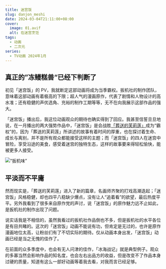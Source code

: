 ```yaml
---
title: 迷宫饭
slug: danjon_meshi 
date: 2024-03-04T21:11:00+08:00
cover:
  image: 01.avif
  alt: 在迷宫烹饪
tags: 
  - 动画
  - 二次元
series: 
  - TV动画 2024年1月
---
```

## 真正的”冻鳗糕兽“已经下判断了
初见「迷宫饭」的 PV，我就断定这部动画将成为当季霸权。扳机社的制作团队，意味着这部动画有着极高的下限；超人气的漫画原作，代表了剧情和人物设计的高水准；还有稳健的声优选角、充裕的制作工期等等，无不在向我展示这部作品的强大。

「迷宫饭」播出后，我这位动画观众的期待也确实得到了回应。我甚至信誓旦旦地说，在一月播出的两大强势作品中，「迷宫饭」是会战胜[「葬送的芙莉莲」](https://xeonzilla.github.io/post/sousou_no_frieren/)成为“霸权”的，因为「葬送的芙莉莲」所讲述的故事有着时间的厚重，也在探讨着生命、成长与离别，并不是所有观众都能接受这样的主题；而「迷宫饭」的四人在迷宫中冒险，享受沿途的美食，感受着迷宫的独特生态，这样的故事要来得轻松愉快，能被更多人接受。

![“扳机味”](02.avif "“扳机味”")

## 平淡而不平庸
然而现实是，「葬送的芙莉莲」进入了新的篇章，名画师齐聚的打戏高潮迭起；「迷宫饭」风格稳健，却也四平八稳缺少爆点，没有让人“追着看”的欲望，最后热度平平。另外我看到了很多来自原作党的声讨，说「迷宫饭」的原作魅力远不止如此，是扳机社的制作出现了问题。

说实话我是不相信的，虽然我看过的扳机社作品倒也不多，但是扳机社的水平各位是有目共睹的。这次的「迷宫饭」动画不能说有功，但肯定是无过的，也许是原作漫画地位太高，让粉丝们有了不切实际的期待。仅从动画本身出发，「迷宫饭」动画已经是当之无愧的佳作了。

在前面的众多季度中，也会有无人问津的佳作，「冰海战记」就是典型例子。观众的多寡当然会影响作品的知名度，也会左右出品方的收益，但是改变不了作品本身过硬的质量，知道有这么一部好动画等着我去看，对我而言已经足够。